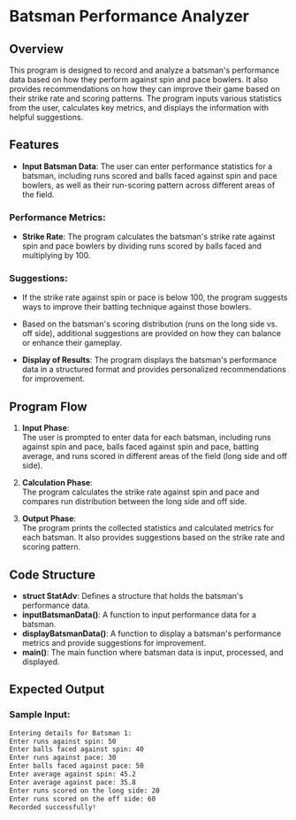 # Batsman Performance Analyzer

## Overview

This program is designed to record and analyze a batsman's performance data based on how they perform against spin and pace bowlers. It also provides recommendations on how they can improve their game based on their strike rate and scoring patterns. The program inputs various statistics from the user, calculates key metrics, and displays the information with helpful suggestions.

## Features

- **Input Batsman Data**: The user can enter performance statistics for a batsman, including runs scored and balls faced against spin and pace bowlers, as well as their run-scoring pattern across different areas of the field.

### Performance Metrics:
- **Strike Rate**: The program calculates the batsman's strike rate against spin and pace bowlers by dividing runs scored by balls faced and multiplying by 100.

### Suggestions:
- If the strike rate against spin or pace is below 100, the program suggests ways to improve their batting technique against those bowlers.
- Based on the batsman's scoring distribution (runs on the long side vs. off side), additional suggestions are provided on how they can balance or enhance their gameplay.

- **Display of Results**: The program displays the batsman's performance data in a structured format and provides personalized recommendations for improvement.

## Program Flow

1. **Input Phase**:  
   The user is prompted to enter data for each batsman, including runs against spin and pace, balls faced against spin and pace, batting average, and runs scored in different areas of the field (long side and off side).

2. **Calculation Phase**:  
   The program calculates the strike rate against spin and pace and compares run distribution between the long side and off side.

3. **Output Phase**:  
   The program prints the collected statistics and calculated metrics for each batsman. It also provides suggestions based on the strike rate and scoring pattern.

## Code Structure

- **struct StatAdv**: Defines a structure that holds the batsman's performance data.
- **inputBatsmanData()**: A function to input performance data for a batsman.
- **displayBatsmanData()**: A function to display a batsman's performance metrics and provide suggestions for improvement.
- **main()**: The main function where batsman data is input, processed, and displayed.

## Expected Output

### Sample Input:
```bash
Entering details for Batsman 1:
Enter runs against spin: 50
Enter balls faced against spin: 40
Enter runs against pace: 30
Enter balls faced against pace: 50
Enter average against spin: 45.2
Enter average against pace: 35.8
Enter runs scored on the long side: 20
Enter runs scored on the off side: 60
Recorded successfully!
